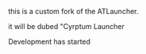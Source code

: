 this is a custom fork of the ATLauncher.

it will be dubed "Cyrptum Launcher

Development has started
